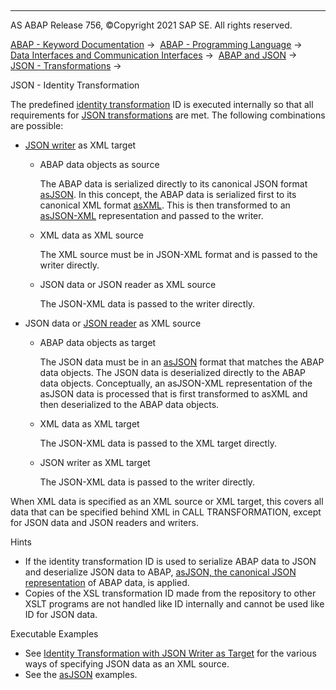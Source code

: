   

* * *

AS ABAP Release 756, ©Copyright 2021 SAP SE. All rights reserved.

[ABAP - Keyword Documentation](javascript:call_link\('abenabap.htm'\)) →  [ABAP - Programming Language](javascript:call_link\('abenabap_reference.htm'\)) →  [Data Interfaces and Communication Interfaces](javascript:call_link\('abenabap_data_communication.htm'\)) →  [ABAP and JSON](javascript:call_link\('abenabap_json.htm'\)) →  [JSON - Transformations](javascript:call_link\('abenabap_json_trafos.htm'\)) → 

JSON - Identity Transformation

The predefined [identity transformation](javascript:call_link\('abenabap_xslt_id.htm'\)) ID is executed internally so that all requirements for [JSON transformations](javascript:call_link\('abenabap_json_trafos.htm'\)) are met. The following combinations are possible:

-   [JSON writer](javascript:call_link\('abenjson_writer_glosry.htm'\) "Glossary Entry") as XML target
    -   ABAP data objects as source
        
        The ABAP data is serialized directly to its canonical JSON format [asJSON](javascript:call_link\('abenasjson_glosry.htm'\) "Glossary Entry"). In this concept, the ABAP data is serialized first to its canonical XML format [asXML](javascript:call_link\('abenasxml_glosry.htm'\) "Glossary Entry"). This is then transformed to an [asJSON-XML](javascript:call_link\('abenasjson_xml_glosry.htm'\) "Glossary Entry") representation and passed to the writer.
        
    -   XML data as XML source
        
        The XML source must be in JSON-XML format and is passed to the writer directly.
        
    -   JSON data or JSON reader as XML source
        
        The JSON-XML data is passed to the writer directly.
        
-   JSON data or [JSON reader](javascript:call_link\('abenjson_reader_glosry.htm'\) "Glossary Entry") as XML source
    -   ABAP data objects as target
        
        The JSON data must be in an [asJSON](javascript:call_link\('abenasjson_glosry.htm'\) "Glossary Entry") format that matches the ABAP data objects. The JSON data is deserialized directly to the ABAP data objects. Conceptually, an asJSON-XML representation of the asJSON data is processed that is first transformed to asXML and then deserialized to the ABAP data objects.
        
    -   XML data as XML target
        
        The JSON-XML data is passed to the XML target directly.
        
    -   JSON writer as XML target
        
        The JSON-XML data is passed to the writer directly.
        

When XML data is specified as an XML source or XML target, this covers all data that can be specified behind XML in CALL TRANSFORMATION, except for JSON data and JSON readers and writers.

Hints

-   If the identity transformation ID is used to serialize ABAP data to JSON and deserialize JSON data to ABAP, [asJSON, the canonical JSON representation](javascript:call_link\('abenabap_asjson.htm'\)) of ABAP data, is applied.
-   Copies of the XSL transformation ID made from the repository to other XSLT programs are not handled like ID internally and cannot be used like ID for JSON data.

Executable Examples

-   See [Identity Transformation with JSON Writer as Target](javascript:call_link\('abenjson_trafo_id_abexa.htm'\)) for the various ways of specifying JSON data as an XML source.
-   See the [asJSON](javascript:call_link\('abenabap_asjson.htm'\)) examples.
